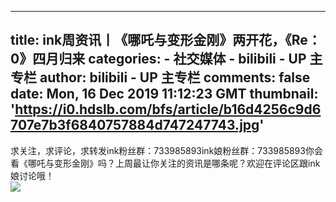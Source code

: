 
---
title: ink周资讯丨《哪吒与变形金刚》两开花，《Re：0》四月归来
categories: 
    - 社交媒体
    - bilibili - UP 主专栏
author: bilibili - UP 主专栏
comments: false
date: Mon, 16 Dec 2019 11:12:23 GMT
thumbnail: 'https://i0.hdslb.com/bfs/article/b16d4256c9d6707e7b3f6840757884d747247743.jpg'
---

<div>   
求关注，求评论，求转发ink粉丝群：733985893ink娘粉丝群：733985893你会看《哪吒与变形金刚》吗？上周最让你关注的资讯是哪条呢？欢迎在评论区跟ink娘讨论哦！<br><img src="https://i0.hdslb.com/bfs/article/b16d4256c9d6707e7b3f6840757884d747247743.jpg" referrerpolicy="no-referrer">  
</div>
            